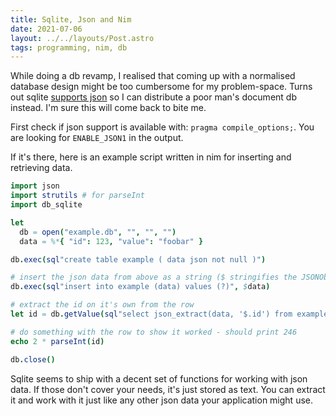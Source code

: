 ```yaml
---
title: Sqlite, Json and Nim
date: 2021-07-06
layout: ../../layouts/Post.astro
tags: programming, nim, db
---
```


While doing a db revamp, I realised that coming up with a normalised database design might be too cumbersome for my problem-space. Turns out sqlite [supports json](https://www.sqlite.org/json1.html) so I can distribute a poor man's document db instead. I'm sure this will come back to bite me.

First check if json support is available with: `pragma compile_options;`. You are looking for `ENABLE_JSON1` in the output.

If it's there, here is an example script written in nim for inserting and retrieving data.

```nim
import json
import strutils # for parseInt
import db_sqlite

let
  db = open("example.db", "", "", "")
  data = %*{ "id": 123, "value": "foobar" }

db.exec(sql"create table example ( data json not null )")

# insert the json data from above as a string ($ stringifies the JSONObject)
db.exec(sql"insert into example (data) values (?)", $data)

# extract the id on it's own from the row
let id = db.getValue(sql"select json_extract(data, '$.id') from example limit 1")

# do something with the row to show it worked - should print 246
echo 2 * parseInt(id)

db.close()
```

Sqlite seems to ship with a decent set of functions for working with json data. If those don't cover your needs, it's just stored as text. You can extract it and work with it just like any other json data your application might use.
